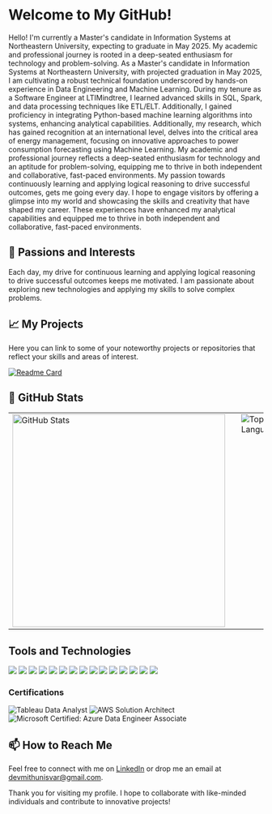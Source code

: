 # Welcome to My GitHub!

Hello! I'm currently a Master's candidate in Information Systems at Northeastern University, expecting to graduate in May 2025. My academic and professional journey is rooted in a deep-seated enthusiasm for technology and problem-solving.
As a Master's candidate in Information Systems at Northeastern University, with projected graduation in May 2025, I am cultivating a robust technical foundation underscored by hands-on experience in Data Engineering and Machine Learning. During my tenure as a Software Engineer at LTIMindtree, I learned advanced skills in SQL, Spark, and data processing techniques like ETL/ELT. Additionally, I gained proficiency in integrating Python-based machine learning algorithms into systems, enhancing analytical capabilities. Additionally, my research, which has gained recognition at an international level, delves into the critical area of energy management, focusing on innovative approaches to power consumption forecasting using Machine Learning. My academic and professional journey reflects a deep-seated enthusiasm for technology and an aptitude for problem-solving, equipping me to thrive in both independent and collaborative, fast-paced environments. My passion towards continuously learning and applying logical reasoning to drive successful outcomes, gets me going every day. I hope to engage visitors by offering a glimpse into my world and showcasing the skills and creativity that have shaped my career. These experiences have enhanced my analytical capabilities and equipped me to thrive in both independent and collaborative, fast-paced environments.

## 🌟 Passions and Interests

Each day, my drive for continuous learning and applying logical reasoning to drive successful outcomes keeps me motivated. I am passionate about exploring new technologies and applying my skills to solve complex problems.

## 📈 My Projects

Here you can link to some of your noteworthy projects or repositories that reflect your skills and areas of interest.

[![Readme Card](https://github-readme-stats.vercel.app/api/pin/?username=devmithun7&repo=AI-healthcare-System)](https://github.com/devmithun7/AI-healthcare-System)

## 🚀 GitHub Stats

<table>
  <tr>
    <!-- GitHub Stats -->
    <td valign="top">
      <img src="https://github-readme-stats.vercel.app/api?username=devmithun7&show_icons=true&theme=radical&hide_border=true&include_all_commits=true&count_private=true" alt="GitHub Stats" width="420" />
    </td>
    <!-- Adding a spacer column for space between cards -->
    <td width="30"></td>
    <!-- Most Used Languages -->
    <td valign="top">
      <img src="https://github-readme-stats.vercel.app/api/top-langs/?username=devmith-7&layout=compact&theme=radical&hide_border=true" alt="Top Languages" />
    </td>
  </tr>
</table>




## Tools and Technologies
![](https://img.shields.io/badge/OS-Linux-green?style=for-the-badge&logo=linux)
![](https://img.shields.io/badge/Editor-IntelliJ_IDEA-blue?style=for-the-badge&logo=intellijidea)
![](https://img.shields.io/badge/Code-Python-yellow?style=for-the-badge&logo=python)
![](https://img.shields.io/badge/Code-Makefile-lightgrey?style=for-the-badge&logo=gnu)
![](https://img.shields.io/badge/Shell-Bash-lightgrey?style=for-the-badge&logo=gnubash)
![](https://img.shields.io/badge/Tools-PostgreSQL-blue?style=for-the-badge&logo=postgresql)
![](https://img.shields.io/badge/Tools-Docker-blue?style=for-the-badge&logo=docker)
![](https://img.shields.io/badge/ML/DL-PyTorch-red?style=for-the-badge&logo=pytorch)
![](https://img.shields.io/badge/ML/DL-Keras-red?style=for-the-badge&logo=keras)
![](https://img.shields.io/badge/ML/DL-TensorFlow-orange?style=for-the-badge&logo=tensorflow)
![](https://img.shields.io/badge/ML/DL-Plotly-lightgrey?style=for-the-badge&logo=plotly)
![](https://img.shields.io/badge/MLOps-Google_Cloud-black?style=for-the-badge&logo=googlecloud)
![](https://img.shields.io/badge/MLOps-github_actions-lightgrey?style=for-the-badge&logo=githubactions)
![](https://img.shields.io/badge/MLOps-Grafana-black?style=for-the-badge&logo=grafana)
![](https://img.shields.io/badge/MLOps-Kubernetes-lightblue?style=for-the-badge&logo=kubernetes)

### Certifications
![Tableau Data Analyst](https://img.shields.io/badge/Tableau_Certified-2C2255?style=for-the-badge&logo=tableau&logoColor=white)
![AWS Solution Architect](https://img.shields.io/badge/AWS_Solution_Architect-232F3E?style=for-the-badge&logo=amazon-aws&logoColor=white)
![Microsoft Certified: Azure Data Engineer Associate](https://img.shields.io/badge/Microsoft_Certified-Azure_Data_Engineer_Associate-0078D4?style=for-the-badge&logo=microsoft-azure&logoColor=white)


## 📫 How to Reach Me
 
Feel free to connect with me on [LinkedIn](your-linkedin-url) or drop me an email at [devmithunisvar@gmail.com](mailto:devmithunisvar@gmail.com).

Thank you for visiting my profile. I hope to collaborate with like-minded individuals and contribute to innovative projects!

